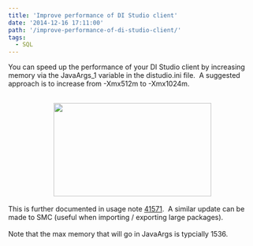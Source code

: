 ```yaml
---
title: 'Improve performance of DI Studio client'
date: '2014-12-16 17:11:00'
path: '/improve-performance-of-di-studio-client/'
tags:
  - SQL
---
```


You can speed up the performance of your DI Studio client by increasing memory via the JavaArgs_1 variable in the distudio.ini file. &nbsp;A suggested approach is to increase from -Xmx512m to -Xmx1024m.<br /><br /><div style="clear: both; text-align: center;"><a href="http://1.bp.blogspot.com/-xh_MDS3vU5o/VJBmthWv9yI/AAAAAAAAAho/5xGdrmpUqKU/s1600/DI_MemSize.PNG" style="margin-left: 1em; margin-right: 1em;"><img border="0" height="190" src="http://1.bp.blogspot.com/-xh_MDS3vU5o/VJBmthWv9yI/AAAAAAAAAho/5xGdrmpUqKU/s1600/DI_MemSize.PNG" width="320" /></a></div><div style="clear: both; text-align: center;"><br /></div><div style="clear: both; text-align: left;">This is further documented in usage note <a href="http://support.sas.com/kb/41/571.html">41571</a>. &nbsp;A similar update can be made to SMC (useful when importing / exporting large packages).</div><br />Note that the max memory that will go in JavaArgs is typcially 1536.
